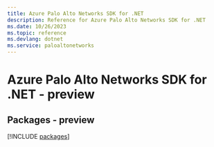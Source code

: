 ```yaml
---
title: Azure Palo Alto Networks SDK for .NET
description: Reference for Azure Palo Alto Networks SDK for .NET
ms.date: 10/26/2023
ms.topic: reference
ms.devlang: dotnet
ms.service: paloaltonetworks
---
```

# Azure Palo Alto Networks SDK for .NET - preview
## Packages - preview
[!INCLUDE [packages](palo-alto-networks-index.md)]
